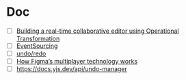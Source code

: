 # Doc

- [ ] [Building a real-time collaborative editor using Operational Transformation](https://srijancse.medium.com/how-real-time-collaborative-editing-work-operational-transformation-ac4902d75682)
- [ ] [EventSourcing](https://martinfowler.com/eaaDev/EventSourcing.html)
- [ ] [undo/redo](https://www.zhihu.com/question/367915946/answer/2240528814)
- [ ] [How Figma’s multiplayer technology works](https://www.figma.com/blog/how-figmas-multiplayer-technology-works/)
- [ ] https://docs.yjs.dev/api/undo-manager
